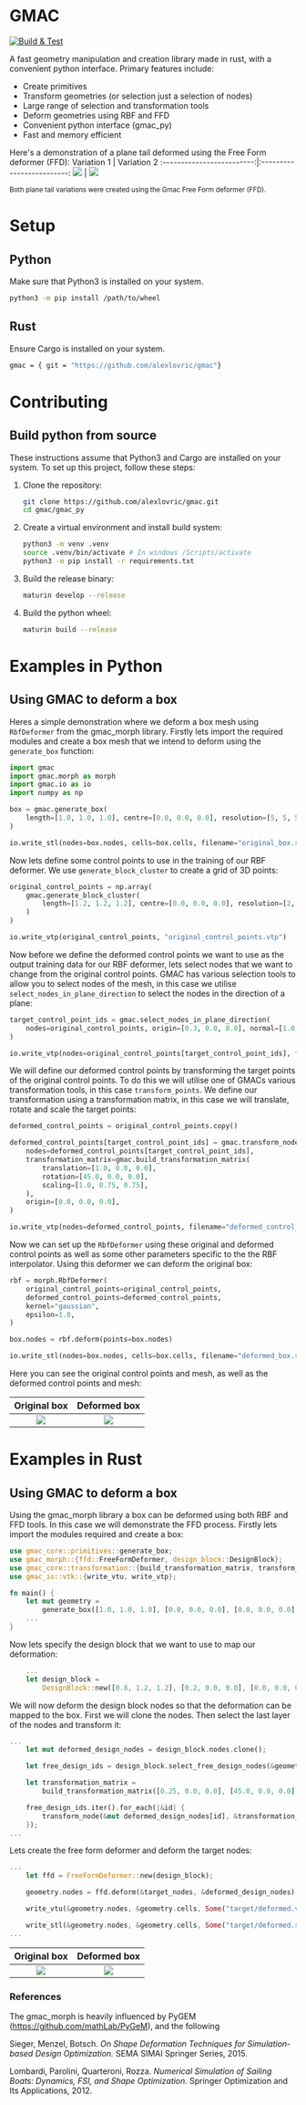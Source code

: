 # GMAC
[![Build & Test](https://github.com/alexlovric/gmac/actions/workflows/build&test.yml/badge.svg?branch=main)](https://github.com/alexlovric/gmac/actions/workflows/build&test.yml)

A fast geometry manipulation and creation library made in rust, with a convenient python interface. Primary features include:
- Create primitives
- Transform geometries (or selection just a selection of nodes)
- Large range of selection and transformation tools
- Deform geometries using RBF and FFD
- Convenient python interface (gmac_py)
- Fast and memory efficient

Here's a demonstration of a plane tail deformed using the Free Form deformer (FFD):
Variation 1             |  Variation 2
:-------------------------:|:-------------------------:
![](docs/assets/plane_tail_variation1a.png)  |  ![](docs/assets/plane_tail_variation2a.png)


<sup>Both plane tail variations were created using the Gmac Free Form deformer (FFD).</sup>

# Setup
## Python
Make sure that Python3 is installed on your system.
```bash
python3 -m pip install /path/to/wheel
```

## Rust
Ensure Cargo is installed on your system.
```bash
gmac = { git = "https://github.com/alexlovric/gmac"}
```

# Contributing
## Build python from source
These instructions assume that Python3 and Cargo are installed on your system. To set up this project, follow these steps:
1. Clone the repository:
    ```bash
    git clone https://github.com/alexlovric/gmac.git
    cd gmac/gmac_py
    ```
2. Create a virtual environment and install build system:
    ```bash
    python3 -m venv .venv
    source .venv/bin/activate # In windows /Scripts/activate
    python3 -m pip install -r requirements.txt
    ```
3. Build the release binary:
    ```bash
    maturin develop --release
    ```
4. Build the python wheel:
    ```bash
    maturin build --release
    ```

# Examples in Python
## Using GMAC to deform a box
Heres a simple demonstration where we deform a box mesh using `RbfDeformer` from the gmac_morph library.
Firstly lets import the required modules and create a box mesh that we intend to deform using the `generate_box` function:

```python
import gmac
import gmac.morph as morph
import gmac.io as io
import numpy as np

box = gmac.generate_box(
    length=[1.0, 1.0, 1.0], centre=[0.0, 0.0, 0.0], resolution=[5, 5, 5]
)

io.write_stl(nodes=box.nodes, cells=box.cells, filename="original_box.stl")
```
Now lets define some control points to use in the training of our RBF deformer. We use `generate_block_cluster` to create a grid of 3D points:
```python
original_control_points = np.array(
    gmac.generate_block_cluster(
        length=[1.2, 1.2, 1.2], centre=[0.0, 0.0, 0.0], resolution=[2, 2, 2]
    )
)

io.write_vtp(original_control_points, "original_control_points.vtp")
```
Now before we define the deformed control points we want to use as the output training data for our RBF deformer, lets select nodes that we want to change from the original control points. GMAC has various selection tools to allow you to select nodes of the mesh, in this case we utilise `select_nodes_in_plane_direction` to select the nodes in the direction of a plane:
```python
target_control_point_ids = gmac.select_nodes_in_plane_direction(
    nodes=original_control_points, origin=[0.3, 0.0, 0.0], normal=[1.0, 0.0, 0.0]
)

io.write_vtp(nodes=original_control_points[target_control_point_ids], filename="target_points.vtp")
```
We will define our deformed control points by transforming the target points of the original control points. To do this we will utilise one of GMACs various transformation tools, in this case `transform_points`. We define our transformation using a transformation matrix, in this case we will translate, rotate and scale the target points:
```python
deformed_control_points = original_control_points.copy()

deformed_control_points[target_control_point_ids] = gmac.transform_nodes(
    nodes=deformed_control_points[target_control_point_ids],
    transformation_matrix=gmac.build_transformation_matrix(
        translation=[1.0, 0.0, 0.0],
        rotation=[45.0, 0.0, 0.0],
        scaling=[1.0, 0.75, 0.75],
    ),
    origin=[0.0, 0.0, 0.0],
)

io.write_vtp(nodes=deformed_control_points, filename="deformed_control_points.vtp")
```
Now we can set up the `RbfDeformer` using these original and deformed control points as well as some other parameters specific to the the RBF interpolator. Using this deformer we can deform the original box:
```python
rbf = morph.RbfDeformer(
    original_control_points=original_control_points,
    deformed_control_points=deformed_control_points,
    kernel="gaussian",
    epsilon=1.0,
)

box.nodes = rbf.deform(points=box.nodes)

io.write_stl(nodes=box.nodes, cells=box.cells, filename="deformed_box.stl")
```
Here you can see the original control points and mesh, as well as the deformed control points and mesh:

Original box             |  Deformed box
:-------------------------:|:-------------------------:
![](docs/assets/example_1_original_control_points.png)  |  ![](docs/assets/example_1_deformed_control_points.png)

# Examples in Rust
## Using GMAC to deform a box
Using the gmac_morph library a box can be deformed using both RBF and FFD tools. In this case we will demonstrate the FFD process.
Firstly lets import the modules required and create a box:

```rust
use gmac_core::primitives::generate_box;
use gmac_morph::{ffd::FreeFormDeformer, design_block::DesignBlock};
use gmac_core::transformation::{build_transformation_matrix, transform_node};
use gmac_io::vtk::{write_vtu, write_vtp};

fn main() {
    let mut geometry =
        generate_box([1.0, 1.0, 1.0], [0.0, 0.0, 0.0], [0.0, 0.0, 0.0], [5, 5, 5]);
    ...
}
```
Now lets specify the design block that we want to use to map our deformation:
```rust
    ...
    let design_block =
        DesignBlock::new([0.8, 1.2, 1.2], [0.2, 0.0, 0.0], [0.0, 0.0, 0.0], [2, 2, 2]);
```
We will now deform the design block nodes so that the deformation can be mapped to the box. First we will clone the nodes. Then select the last layer of the nodes and transform it:
```rust
...
    let mut deformed_design_nodes = design_block.nodes.clone();

    let free_design_ids = design_block.select_free_design_nodes(&geometry, Some(2)).unwrap();

    let transformation_matrix =
        build_transformation_matrix([0.25, 0.0, 0.0], [45.0, 0.0, 0.0], [1.0, 1.5, 1.5]);

    free_design_ids.iter().for_each(|&id| {
        transform_node(&mut deformed_design_nodes[id], &transformation_matrix, &[0.2, 0., 0.])
    });
...
```
Lets create the free form deformer and deform the target nodes:
```rust
...
    let ffd = FreeFormDeformer::new(design_block);

    geometry.nodes = ffd.deform(&target_nodes, &deformed_design_nodes).unwrap();

    write_vtu(&geometry.nodes, &geometry.cells, Some("target/deformed.vtu")).unwrap();

    write_stl(&geometry.nodes, &geometry.cells, Some("target/deformed.stl")).unwrap();
...
```
Original box             |  Deformed box
:-------------------------:|:-------------------------:
![](docs/assets/example_2_original_control_points.png)  |  ![](docs/assets/example_2_deformed_control_points.png)

### References

The gmac_morph is heavily influenced by PyGEM (https://github.com/mathLab/PyGeM), and the following

Sieger, Menzel, Botsch. *On Shape Deformation Techniques for Simulation-based Design Optimization.* SEMA SIMAI Springer Series, 2015.

Lombardi, Parolini, Quarteroni, Rozza. *Numerical Simulation of Sailing Boats: Dynamics, FSI, and Shape Optimization.* Springer Optimization and Its Applications, 2012.
